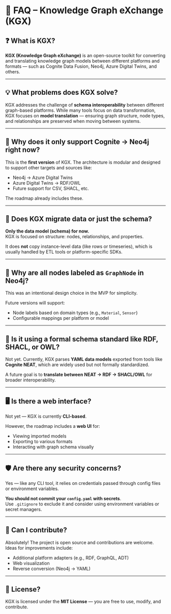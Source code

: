 # 📘 FAQ – Knowledge Graph eXchange (KGX)

## ❓ What is KGX?

**KGX (Knowledge Graph eXchange)** is an open-source toolkit for converting and translating knowledge graph models between different platforms and formats — such as Cognite Data Fusion, Neo4j, Azure Digital Twins, and others.

---

## 💡 What problems does KGX solve?

KGX addresses the challenge of **schema interoperability** between different graph-based platforms. While many tools focus on data transformation, KGX focuses on **model translation** — ensuring graph structure, node types, and relationships are preserved when moving between systems.

---

## 🧩 Why does it only support Cognite → Neo4j right now?

This is the **first version** of KGX. The architecture is modular and designed to support other targets and sources like:

- Neo4j → Azure Digital Twins
- Azure Digital Twins → RDF/OWL
- Future support for CSV, SHACL, etc.

The roadmap already includes these.

---

## 🔁 Does KGX migrate data or just the schema?

**Only the data model (schema) for now.**  
KGX is focused on structure: nodes, relationships, and properties.

It does **not** copy instance-level data (like rows or timeseries), which is usually handled by ETL tools or platform-specific SDKs.

---

## 🔎 Why are all nodes labeled as `GraphNode` in Neo4j?

This was an intentional design choice in the MVP for simplicity.

Future versions will support:
- Node labels based on domain types (e.g., `Material`, `Sensor`)
- Configurable mappings per platform or model

---

## 🧪 Is it using a formal schema standard like RDF, SHACL, or OWL?

Not yet. Currently, KGX parses **YAML data models** exported from tools like **Cognite NEAT**, which are widely used but not formally standardized.

A future goal is to **translate between NEAT → RDF → SHACL/OWL** for broader interoperability.

---

## 🖥️ Is there a web interface?

Not yet — KGX is currently **CLI-based**.

However, the roadmap includes a **web UI** for:
- Viewing imported models
- Exporting to various formats
- Interacting with graph schema visually

---

## 🛡️ Are there any security concerns?

Yes — like any CLI tool, it relies on credentials passed through config files or environment variables.

**You should not commit your `config.yaml` with secrets**.  
Use `.gitignore` to exclude it and consider using environment variables or secret managers.

---

## 🤝 Can I contribute?

Absolutely! The project is open source and contributions are welcome.  
Ideas for improvements include:
- Additional platform adapters (e.g., RDF, GraphQL, ADT)
- Web visualization
- Reverse conversion (Neo4j → YAML)

---

## 📄 License?

KGX is licensed under the **MIT License** — you are free to use, modify, and contribute.
